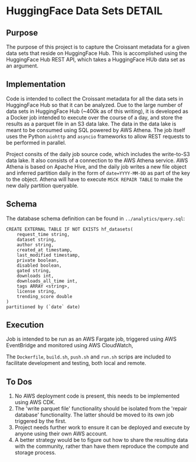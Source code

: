 # HuggingFace Data Sets DETAIL

## Purpose
The purpose of this project is to capture the Croissant metadata for a given data sets that reside on HuggingFace Hub. This is accomplished using the HuggingFace Hub REST API, which takes a HuggingFace HUb data set as an argument. 

## Implementation
Code is intended to collect the Croissant metadata for all the data sets in HuggingFace Hub so that it can be analyzed. Due to the large number of data sets in HuggingFace Hub (~400k as of this writing), it is developed as a Docker job intended to execute over the course of a day, and store the results as a parquet file in an S3 data lake. The data in the data lake is meant to be consumed using SQL powered by AWS Athena. The job itself uses the Python `aiohttp` and `asyncio` frameworks to allow REST requests to be performed in parallel. 

Project consits of the daily job source code, which includes the write-to-S3 data lake. It also consists of a connection to the AWS Athena service. AWS Athena is based on Apache Hive, and the daily job writes a new file object and inferred partition daily in the form of `date=YYYY-MM-DD` as part of the key to the object. Athena will have to execute `MSCK REPAIR TABLE` to make the new daily partition queryable.

## Schema
The database schema definition can be found in `../analytics/query.sql`:
```
CREATE EXTERNAL TABLE IF NOT EXISTS hf_datasets(
    request_time string,
	dataset string,
    author string,
    created_at timestamp,   
    last_modified timestamp,
    private boolean,
    disabled boolean,
    gated string,
    downloads int,
    downloads_all_time int,
    tags ARRAY <string>, 
    license string,
    trending_score double
)
partitioned by (`date` date)
```

## Execution
Job is intended to be run as an AWS Fargate job, triggered using AWS EventBridge and monitored using AWS CloudWatch,

The `Dockerfile`, `build.sh`, `push.sh` and `run.sh` scrips are included to facilitate development and testing, both local and remote.

## To Dos
1. No AWS deployment code is present, this needs to be implemented using AWS CDK.
2. The 'write parquet file' functionality should be isolated from the 'repair database' functionality. The latter should be moved to its own job triggered by the first.
3. Project needs further work to ensure it can be deployed and execute by anyone using their own AWS account.
4. A better strategy would be to figure out how to share the resulting data with the community, rather than have them reproduce the compute and storage process.
